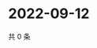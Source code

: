 # 2022-09-12

共 0 条

<!-- BEGIN WEIBO -->
<!-- 最后更新时间 Mon Sep 12 2022 16:23:15 GMT+0800 (China Standard Time) -->

<!-- END WEIBO -->
